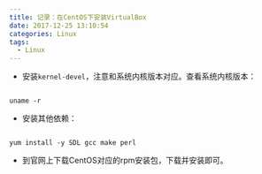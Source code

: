 ```yaml
---
title: 记录：在CentOS下安装VirtualBox
date: 2017-12-25 13:10:54
categories: Linux
tags:
  - Linux
---
```


+ 安装`kernel-devel`，注意和系统内核版本对应。查看系统内核版本：

```shell

uname -r

```

+ 安装其他依赖：

```shell

yum install -y SDL gcc make perl

```

+ 到官网上下载CentOS对应的rpm安装包，下载并安装即可。
